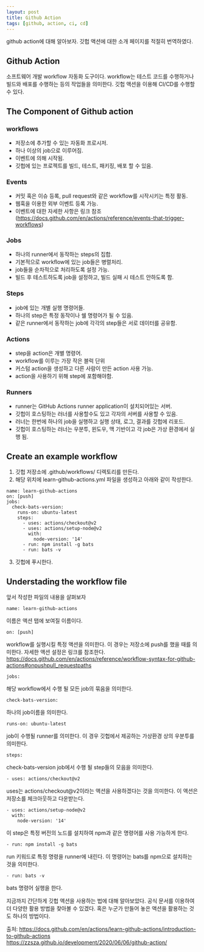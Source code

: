 ```yaml
---
layout: post
title: Github Action
tags: [github, action, ci, cd]
---
```


github action에 대해 알아보자. 깃헙 액션에 대한 소개 페이지를 적절히 번역하였다.  

## Github Action
소프트웨어 개발 workflow 자동화 도구이다. workflow는 테스트 코드를 수행하거나 빌드와 배포를 수행하는 등의 작업들을 의미한다. 깃헙 액션을 이용해 CI/CD를 수행할 수 있다.  

## The Component of Github action 
### workflows
- 저장소에 추가할 수 있는 자동화 프로시저.
- 하나 이상의 job으로 이루어짐.
- 이벤트에 의해 시작됨.
- 깃헙에 있는 프로젝트를 빌드, 테스트, 패키징, 배포 할 수 있음.

### Events
- 커밋 혹은 이슈 등록, pull request와 같은 workflow를 시작시키는 특정 활동.
- 웹훅을 이용한 외부 이벤트 등록 가능.
- 이벤트에 대한 자세한 사항은 링크 참조(https://docs.github.com/en/actions/reference/events-that-trigger-workflows)

### Jobs
- 하나의 runner에서 동작하는 steps의 집합.
- 기본적으로 workflow에 있는 job들은 병렬처리.
- job들을 순차적으로 처리하도록 설정 가능.
- 빌드 후 테스트하도록 job을 설정하고, 빌드 실패 시 테스트 안하도록 함.

### Steps
- job에 있는 개별 실행 명령어들.
- 하나의 step은 특정 동작이나 쉘 명령어가 될 수 있음.
- 같은 runner에서 동작하는 job에 각각의 step들은 서로 데이터를 공유함.

### Actions
- step을 action은 개별 명령어.
- workflow를 이루는 가장 작은 블럭 단위
- 커스텀 action을 생성하고 다른 사람이 만든 action 사용 가능.
- action을 사용하기 위해 step에 포함해야함.

### Runners
- runner는 GitHub Actions runner application이 설치되어있는 서버.
- 깃헙이 호스팅하는 러너를 사용할수도 있고 각자의 서버를 사용할 수 있음.
- 러너는 한번에 하나의 job을 실행하고 실행 상태, 로그, 결과를 깃헙에 리포드.
- 깃헙이 호스팅하는 러너는 우분투, 윈도우, 맥 기반이고 각 job은 가상 환경에서 실행 됨.


## Create an example workflow
1. 깃헙 저장소에 .github/workflows/ 디렉토리를 만든다.
2. 해당 위치에 learn-github-actions.yml 파일을 생성하고 아래와 같이 작성한다.

```
name: learn-github-actions
on: [push]
jobs:
  check-bats-version:
    runs-on: ubuntu-latest
    steps:
      - uses: actions/checkout@v2
      - uses: actions/setup-node@v2
        with:
          node-version: '14'
      - run: npm install -g bats
      - run: bats -v
```
3. 깃헙에 푸시한다.

## Understading the workflow file
앞서 작성한 파일의 내용을 살펴보자

```
name: learn-github-actions
```
이름은 액션 탭에 보여질 이름이다.
```
on: [push]
```
workflow를 실행시킬 특정 액션을 의미한다. 이 경우는 저장소에 push를 했을 때를 의미한다. 자세한 액션 설정은 링크를 참조한다. https://docs.github.com/en/actions/reference/workflow-syntax-for-github-actions#onpushpull_requestpaths
```
jobs:
```
해당 workflow에서 수행 될 모든 job의 묶음을 의미한다.
```
check-bats-version:
```
하나의 job이름을 의미한다.
```
runs-on: ubuntu-latest
```
job이 수행될 runner를 의미한다. 이 경우 깃헙에서 제공하는 가상환경 상의 우분투를 의미한다.
```
steps:
```
check-bats-version job에서 수행 될 step들의 모음을 의미한다.
```
- uses: actions/checkout@v2
```
uses는 actions/checkout@v2이라는 액션을 사용하겠다는 것을 의미한다. 이 액션은 저장소를 체크아웃하고 다운받는다. 
```
- uses: actions/setup-node@v2
  with:
    node-version: '14'
```
이 step은 특정 버전의 노드를 설치하여 npm과 같은 명령어를 사용 가능하게 한다.
```
- run: npm install -g bats
```
run 키워드로 특정 명령을 runner에 내린다. 이 명령어는 bats를 npm으로 설치하는 것을 의미한다.
```
- run: bats -v
```
bats 명령어 실행을 한다.
  
  
  
  지금까지 간단하게 깃헙 액션을 사용하는 법에 대해 알아보았다. 공식 문서를 이용하여 더 다양한 활용 방법을 찾아볼 수 있겠다. 혹은 누군가 만들어 놓은 액션을 활용하는 것도 하나의 방법이다.
  
  
출처: https://docs.github.com/en/actions/learn-github-actions/introduction-to-github-actions  
https://zzsza.github.io/development/2020/06/06/github-action/
